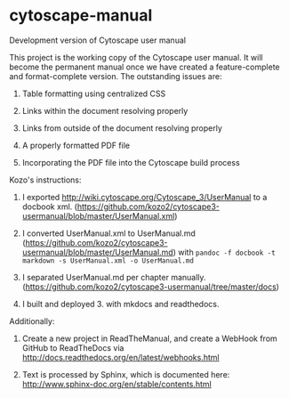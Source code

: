 # cytoscape-manual
Development version of Cytoscape user manual

This project is the working copy of the Cytoscape user manual. It will become the permanent manual once we have created a feature-complete and format-complete version. The outstanding issues are:

1. Table formatting using centralized CSS

2. Links within the document resolving properly
 
3. Links from outside of the document resolving properly

4. A properly formatted PDF file

5. Incorporating the PDF file into the Cytoscape build process






Kozo's instructions:

1. I exported http://wiki.cytoscape.org/Cytoscape_3/UserManual to a
docbook xml. (https://github.com/kozo2/cytoscape3-usermanual/blob/master/UserManual.xml)

2. I converted UserManual.xml to UserManual.md
(https://github.com/kozo2/cytoscape3-usermanual/blob/master/UserManual.md)
with ```pandoc -f docbook -t markdown -s UserManual.xml -o UserManual.md```

3. I separated UserManual.md per chapter manually.
(https://github.com/kozo2/cytoscape3-usermanual/tree/master/docs)

4. I built and deployed 3. with mkdocs and readthedocs.
 
Additionally:

1. Create a new project in ReadTheManual, and create a WebHook from GitHub to ReadTheDocs via http://docs.readthedocs.org/en/latest/webhooks.html

1. Text is processed by Sphinx, which is documented here: http://www.sphinx-doc.org/en/stable/contents.html
